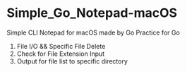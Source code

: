 # Simple_Go_Notepad-macOS
Simple CLI Notepad for macOS made by Go
Practice for Go
1. File I/O && Specific File Delete
2. Check for File Extension Input
3. Output for file list to specific directory
